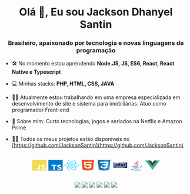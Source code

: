 <h1 align="center">Olá 👋, Eu sou Jackson Dhanyel Santin</h1>
<h3 align="center">Brasileiro, apaixonado por tecnologia e novas linguagens de programação</h3>

- 🛠 No momento estou aprendendo **Node.JS, JS, ES6, React, React Native e Typescript**

- 💻 Minhas stacks: **PHP, HTML, CSS, JAVA**

- 👨‍💻 Atualmente estou trabalhando em uma empresa especializada em desenvolvimento de site e sistema para imobiliárias. Atuo como programador Front-end

- 💬 Sobre mim: Curto tecnologias, jogos e seriados na Netflix e Amazon Prime

- 👨‍💻 Todos os meus projetos estão disponíveis no [https://github.com/JacksonSantin](https://github.com/JacksonSantin)

  
 <div style="display: inline_block" align="center"><br>
  <img align="center" alt="Jack-Js" height="30" width="40" src="https://raw.githubusercontent.com/devicons/devicon/master/icons/javascript/javascript-plain.svg">
  <img align="center" alt="Jack-Ts" height="30" width="40" src="https://raw.githubusercontent.com/devicons/devicon/master/icons/typescript/typescript-plain.svg">
  <img align="center" alt="Jack-React" height="30" width="40" src="https://raw.githubusercontent.com/devicons/devicon/master/icons/react/react-original.svg">
  <img align="center" alt="Jack-HTML" height="30" width="40" src="https://raw.githubusercontent.com/devicons/devicon/master/icons/html5/html5-original.svg">
  <img align="center" alt="Jack-CSS" height="30" width="40" src="https://raw.githubusercontent.com/devicons/devicon/master/icons/css3/css3-original.svg">
  <img align="center" alt="Jack-PHP" height="30" width="40" src="https://raw.githubusercontent.com/devicons/devicon/master/icons/php/php-original.svg">
  <img align="center" alt="Jack-JAVA" height="30" width="40" src="https://raw.githubusercontent.com/devicons/devicon/master/icons/java/java-original.svg">
  <img align="center" alt="Jack-VUE" height="30" width="40" src="https://raw.githubusercontent.com/devicons/devicon/master/icons/vuejs/vuejs-original.svg">
</div> 
  
  ##
  
  <div align="center"> 
  <a href="https://instagram.com/jackson_santin" target="_blank"><img src="https://img.shields.io/badge/-Instagram-%23E4405F?style=for-the-badge&logo=instagram&logoColor=white" target="_blank"></a>
 	<a href="https://twitter.com/dhanyeljack" target="_blank"><img src="https://img.shields.io/badge/Twitter-1d9bf0?style=for-the-badge&logo=twitter&logoColor=white" target="_blank"></a>
 <a href="https://fb.com/jackson.santin.52" target="_blank"><img src="https://img.shields.io/badge/Facebook-1877f2?style=for-the-badge&logo=facebook&logoColor=white" target="_blank"></a> 
  <a href = "mailto:jackdhanyelsn@gmail.com"><img src="https://img.shields.io/badge/-Gmail-%23333?style=for-the-badge&logo=gmail&logoColor=white" target="_blank"></a>
  <a href="https://www.linkedin.com/in/jackson-dhanyel-santin" target="_blank"><img src="https://img.shields.io/badge/-LinkedIn-%230077B5?style=for-the-badge&logo=linkedin&logoColor=white" target="_blank"></a> 
    <a href="http://jdssistemas.com/" target="_blank"><img src="https://img.shields.io/badge/-JDS SISTEMAS-333333?style=for-the-badge&logo=web&logoColor=white" target="_blank"></a> 
 
</div>



